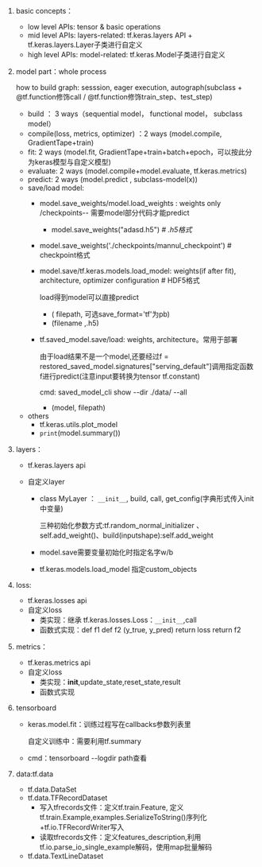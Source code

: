 1. basic concepts：
   * low level APIs: tensor & basic operations
   * mid level APIs: layers-related: tf.keras.layers API + tf.keras.layers.Layer子类进行自定义
   * high level APIs: model-related: tf.keras.Model子类进行自定义

2. model part：whole process
   
   how to build graph: sesssion, eager execution, autograph(subclass + @tf.function修饰call / @tf.function修饰train_step、test_step)
   
   * build ： 3 ways（sequential model， functional model， subclass model）
   * compile(loss, metrics, optimizer) ：2 ways (model.compile, GradientTape+train)
   * fit: 2 ways (model.fit, GradientTape+train+batch+epoch，可以按此分为keras模型与自定义模型)
   * evaluate: 2 ways (model.compile+model.evaluate, tf.keras.metrics)
   * predict: 2 ways (model.predict , subclass-model(x))
   * save/load model: 
     * model.save_weights/model.load_weights : weights only /checkpoints-- 需要model部分代码才能predict
     
       * model.save_weights("adasd.h5") *# .h5格式*
     * model.save_weights('./checkpoints/mannul_checkpoint') # checkpoint格式
       
     * model.save/tf.keras.models.load_model: weights(if after fit), architecture, optimizer configuration # HDF5格式
   
       load得到model可以直接predict
     
       * ( filepath, 可选save_format='tf'为pb)
       * (filename ,.h5)
     
     * tf.saved_model.save/load: weights, architecture。常用于部署
     
       由于load结果不是一个model,还要经过f = restored_saved_model.signatures["serving_default"]调用指定函数f进行predict(注意input要转换为tensor tf.constant)
     
       cmd: saved_model_cli show --dir ./data/ --all
     
       *  (model, filepath)
   * others
     * tf.keras.utils.plot_model
     * `print`(model.summary())
   
3. layers：

   * tf.keras.layers  api

   * 自定义layer
     * class MyLayer ： `__init__`, build, call, get_config(字典形式传入init中变量)

       三种初始化参数方式:tf.random_normal_initializer 、self.add_weight()、build(inputshape):self.add_weight

     * model.save需要变量初始化时指定名字w/b

     * tf.keras.models.load_model 指定custom_objects

4. loss:

   * tf.keras.losses api
   * 自定义loss
     * 类实现：继承 tf.keras.losses.Loss：`__init__`,call
     * 函数式实现：def f1 def f2 (y_true, y_pred) return loss return f2

5. metrics：
   * tf.keras.metrics api
   * 自定义loss
     - 类实现：__init__,update_state,reset_state,result
     - 函数式实现

6. tensorboard

   * keras.model.fit：训练过程写在callbacks参数列表里

     自定义训练中：需要利用tf.summary

   * cmd：tensorboard --logdir path查看

7. data:tf.data

   * tf.data.DataSet
   * tf.data.TFRecordDataset
     * 写入tfrecords文件：定义tf.train.Feature, 定义tf.train.Example,examples.SerializeToString()序列化+tf.io.TFRecordWriter写入
     * 读取tfrecords文件：定义features_description,利用tf.io.parse_io_single_example解码，使用map批量解码
   * tf.data.TextLineDataset

